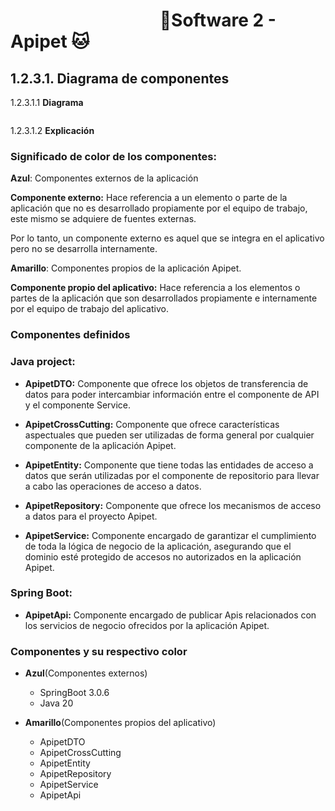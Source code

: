 #  &nbsp;&nbsp;&nbsp;&nbsp;&nbsp;&nbsp;&nbsp;&nbsp;&nbsp;&nbsp;&nbsp;&nbsp;&nbsp;&nbsp;&nbsp;&nbsp;&nbsp;&nbsp;&nbsp;&nbsp;&nbsp;&nbsp;&nbsp;&nbsp;&nbsp;&nbsp;&nbsp;&nbsp;&nbsp;&nbsp;&nbsp;&nbsp;&nbsp;&nbsp;&nbsp;&nbsp;🐶Software 2 - Apipet 🐱  #


## 1.2.3.1. Diagrama de componentes

1.2.3.1.1 **Diagrama**

![]()

1.2.3.1.2 **Explicación**

### Significado de color de los componentes: ###

**Azul**: Componentes externos de la aplicación

**Componente externo:** Hace referencia a un elemento o parte de la aplicación que no es desarrollado propiamente por el equipo de trabajo, este mismo se adquiere de fuentes externas.

Por lo tanto, un componente externo es aquel que se integra en el aplicativo pero no se desarrolla internamente.


**Amarillo**: Componentes propios de la aplicación Apipet.

**Componente propio del aplicativo:** Hace referencia a los elementos o partes de la aplicación que son desarrollados propiamente e internamente por el equipo de trabajo del aplicativo.

### Componentes definidos ###

### Java project: ### 

- **ApipetDTO:** Componente que ofrece los objetos de transferencia de datos para poder intercambiar información entre el componente de API y el componente Service.

- **ApipetCrossCutting:** Componente que ofrece características aspectuales que pueden ser utilizadas de forma general por cualquier componente de la aplicación Apipet.

- **ApipetEntity:** Componente que tiene todas las entidades de acceso a datos que serán utilizadas por el componente de repositorio para llevar a cabo las operaciones de acceso a datos.

- **ApipetRepository:** Componente que ofrece los mecanismos de acceso a datos para el proyecto Apipet.

- **ApipetService:** Componente encargado de garantizar el cumplimiento de toda la lógica de negocio de la aplicación, asegurando que el dominio esté protegido de accesos no autorizados en la aplicación Apipet.


### Spring Boot: ###

- **ApipetApi:** Componente encargado de publicar Apis relacionados con los servicios de negocio ofrecidos por la aplicación Apipet. 


### Componentes y su respectivo color ###

- **Azul**(Componentes externos)
  - SpringBoot 3.0.6
  - Java 20
  
- **Amarillo**(Componentes propios del aplicativo)

  - ApipetDTO
  - ApipetCrossCutting
  - ApipetEntity
  - ApipetRepository
  - ApipetService
  - ApipetApi
